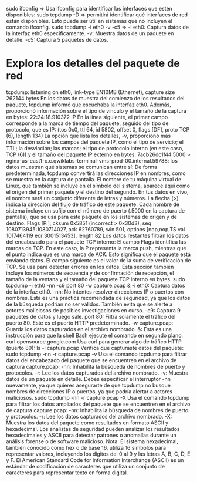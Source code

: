 sudo ifconfig => Usa ifconfig para identificar las interfaces que estén disponibles:
sudo tcpdump -D => permitirá identificar qué interfaces de red están disponibles. Esto puede ser útil en sistemas que no incluyen el comando ifconfig.
sudo tcpdump -i eth0 -v -c5 => 
    -i eth0: Captura datos de la interfaz eth0 específicamente.
    -v: Muestra datos de un paquete en detalle.
    -c5: Captura 5 paquetes de datos.
# Explora los detalles del paquete de red
tcpdump: listening on eth0, link-type EN10MB (Ethernet), capture size 262144 bytes
    En los datos de muestra del comienzo de los resultados del paquete, tcpdump informó que escuchaba la interfaz eth0. Además, proporcionó información sobre el tipo de vínculo y el tamaño de la captura en bytes:
22:24:18.910372 IP 
    En la línea siguiente, el primer campo corresponde a la marca de tiempo del paquete, seguido del tipo de protocolo, que es IP:
(tos 0x0, ttl 64, id 5802, offset 0, flags [DF], proto TCP (6), length 134)
    La opción que lista los detalles, -v, proporcionó más información sobre los campos del paquete IP, como el tipo de servicio; el TTL; la desviación; las marcas; el tipo de protocolo interno (en este caso, TCP (6)) y el tamaño del paquete IP externo en bytes:
7acb26dc1f44.5000 > nginx-us-east1-c.c.qwiklabs-terminal-vms-prod-00.internal.59788:
    los datos muestran qué sistemas se comunican entre sí: De forma predeterminada, tcpdump convertirá las direcciones IP en nombres, como se muestra en la captura de pantalla. El nombre de tu máquina virtual de Linux, que también se incluye en el símbolo del sistema, aparece aquí como el origen del primer paquete y el destino del segundo. En tus datos en vivo, el nombre será un conjunto diferente de letras y números.
    La flecha (>) indica la dirección del flujo de tráfico de este paquete. Cada nombre de sistema incluye un sufijo con el número de puerto (.5000 en la captura de pantalla), que se usa para este paquete en los sistemas de origen y de destino.
Flags [P.], cksum 0x5851 (incorrect > 0x30d3), seq 1080713945:1080714027, ack 62760789, win 501, options [nop,nop,TS val 1017464119 ecr 3001513453], length 82
    Los datos restantes filtran los datos del encabezado para el paquete TCP interno: El campo Flags identifica las marcas de TCP. En este caso, la P representa la marca push, mientras que el punto indica que es una marca de ACK. Esto significa que el paquete está enviando datos.
    El campo siguiente es el valor de la suma de verificación de TCP. Se usa para detectar errores en los datos.
    Esta sección también incluye los números de secuencia y de confirmación de recepción, el tamaño de la ventana y el tamaño del paquete TCP interno en bytes.
sudo tcpdump -i eth0 -nn -c9 port 80 -w capture.pcap &
    -i eth0: Captura datos de la interfaz eth0.
    -nn: No intentes resolver direcciones IP o puertos con nombres. Esta es una práctica recomendada de seguridad, ya que los datos de la búsqueda podrían no ser válidos. También evita que se alerte a actores maliciosos de posibles investigaciones en curso.
    -c9: Captura 9 paquetes de datos y luego sale.
    port 80: Filtra solamente el tráfico del puerto 80. Este es el puerto HTTP predeterminado.
    -w capture.pcap: Guarda los datos capturados en el archivo nombrado.
    &: Esta es una instrucción para que la shell Bash ejecute el comando en segundo plano.
curl opensource.google.com
    Usa curl para generar algo de tráfico HTTP (puerto 80):
ls -l capture.pcap
    Verifica que capturaste datos del paquete:
sudo tcpdump -nn -r capture.pcap -v
    Usa el comando tcpdump para filtrar datos del encabezado del paquete que se encuentren en el archivo de captura capture.pcap:
    -nn: Inhabilita la búsqueda de nombres de puerto y protocolos.
    -r: Lee los datos capturados del archivo nombrado.
    -v: Muestra datos de un paquete en detalle.
    Debes especificar el interruptor -nn nuevamente, ya que quieres asegurarte de que tcpdump no busque nombres de direcciones IP o puertos, ya que podría alertar a actores maliciosos.
sudo tcpdump -nn -r capture.pcap -X
    Usa el comando tcpdump para filtrar los datos ampliados del paquete que se encuentren en el archivo de captura capture.pcap:
    -nn: Inhabilita la búsqueda de nombres de puerto y protocolos.
    -r: Lee los datos capturados del archivo nombrado.
    -X: Muestra los datos del paquete como resultados en formato ASCII y hexadecimal. Los analistas de seguridad pueden analizar los resultados hexadecimales y ASCII para detectar patrones o anomalías durante un análisis forense o de software malicioso.
    Nota: El sistema hexadecimal, también conocido como hex o de base 16, utiliza 16 símbolos para representar valores, incluyendo los dígitos del 0 al 9 y las letras A, B, C, D, E y F. El American Standard Code for Information Interchange (ASCII) es un estándar de codificación de caracteres que utiliza un conjunto de caracteres para representar texto en forma digital.